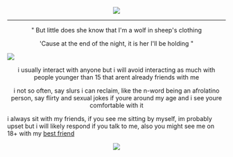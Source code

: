 <p align="center">
<img src="https://file.garden/Zd4zBrmXyXjgTATs/picmix.com_11938726%20(1).gif" /></p>


---
   <p align="center">    
" But little does she know that I'm a wolf in sheep's clothing    <p align="center">                                                                                 
'Cause at the end of the night, it is her I'll be holding "
   
   ![](https://komarev.com/ghpvc/?username=Acceptmylove&color=yellow)


 <p align="center">     
   i usually interact with anyone but i will avoid interacting as much with people younger than 15 that arent already friends with me

 <p align="center">    i not so often, say slurs i can reclaim, like the n-word being an afrolatino person, say flirty and sexual jokes if youre around my age and i see youre comfortable with it

   i always sit with my friends, if you see me sitting by myself, im probably upset but i will likely respond if you talk to me, also you might see me on 18+ with my [best friend](https://1-29-22.carrd.co/) 

<p align="center">
  <img src="https://files.catbox.moe/gtld2x.png" /></p>
